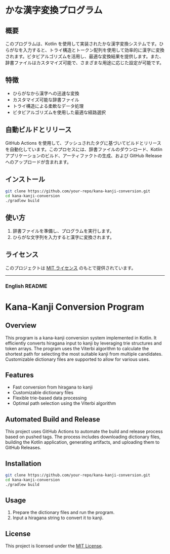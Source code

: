 # かな漢字変換プログラム

## 概要

このプログラムは、Kotlin を使用して実装されたかな漢字変換システムです。ひらがなを入力すると、トライ構造とトークン配列を使用して効率的に漢字に変換されます。ビタビアルゴリズムを活用し、最適な変換結果を提供します。また、辞書ファイルはカスタマイズ可能で、さまざまな用途に応じた設定が可能です。

## 特徴

- ひらがなから漢字への迅速な変換
- カスタマイズ可能な辞書ファイル
- トライ構造による柔軟なデータ処理
- ビタビアルゴリズムを使用した最適な経路選択

## 自動ビルドとリリース

GitHub Actions を使用して、プッシュされたタグに基づいてビルドとリリースを自動化しています。このプロセスには、辞書ファイルのダウンロード、Kotlin アプリケーションのビルド、アーティファクトの生成、および GitHub Release へのアップロードが含まれます。

## インストール

```bash
git clone https://github.com/your-repo/kana-kanji-conversion.git
cd kana-kanji-conversion
./gradlew build
```

## 使い方

1. 辞書ファイルを準備し、プログラムを実行します。
2. ひらがな文字列を入力すると漢字に変換されます。

## ライセンス

このプロジェクトは [MIT ライセンス](LICENSE) のもとで提供されています。

---

### English README

# Kana-Kanji Conversion Program

## Overview

This program is a kana-kanji conversion system implemented in Kotlin. It efficiently converts hiragana input to kanji by leveraging trie structures and token arrays. The program uses the Viterbi algorithm to calculate the shortest path for selecting the most suitable kanji from multiple candidates. Customizable dictionary files are supported to allow for various uses.

## Features

- Fast conversion from hiragana to kanji
- Customizable dictionary files
- Flexible trie-based data processing
- Optimal path selection using the Viterbi algorithm

## Automated Build and Release

This project uses GitHub Actions to automate the build and release process based on pushed tags. The process includes downloading dictionary files, building the Kotlin application, generating artifacts, and uploading them to GitHub Releases.

## Installation

```bash
git clone https://github.com/your-repo/kana-kanji-conversion.git
cd kana-kanji-conversion
./gradlew build
```

## Usage

1. Prepare the dictionary files and run the program.
2. Input a hiragana string to convert it to kanji.

## License

This project is licensed under the [MIT License](LICENSE).